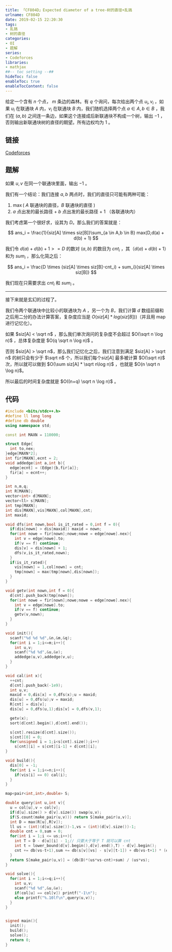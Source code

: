 ```yaml
---
title: 「CF804D」Expected diameter of a tree-树的直径+乱搞
urlname: CF804D
date: 2019-02-15 22:20:30
tags:
- 乱搞
- 树的直径
categories: 
- OI
- 题解
series:
- Codeforces
libraries:
- mathjax 
##-- toc setting --##
hideToc: false
enableToc: true
enableTocContent: false
---
```


给定一个含有 $n$ 个点， $m$ 条边的森林。有 $q$ 个询问，每次给出两个点 $u_i,v_i$ ，如果 $u_i$ 在联通块 $A$ 内，$v_i$ 在联通块 $B$ 内，我们随机选择两个点 $a \in A,b \in B$ ，我们在 $(a,b)$ 之间连一条边，如果这个连接成后新联通块不构成一个树，输出 $-1$ ，否则输出新联通块树的直径的期望。所有边权均为 $1$ 。

<!--more-->

## 链接

[Codeforces](https://codeforces.com/problemset/problem/804/D)

## 题解

如果 $u,v$ 在同一个联通块里面，输出 $-1$ 。

我们有一个结论：我们连接 $a,b$ 两点时，我们的直径只可能有两种可能：

1. $\max($ $A$ 联通块的直径，$B$ 联通块的直径 $)$
2. $a$ 点出发的最长路径 + $b$ 点出发的最长路径 + 1 （各联通块内）

我们考虑第一个很好求，设其为 $D$。那么我们的答案就是：

$$
ans_i = \frac{1}{siz[A] \times siz[B]}\sum_{a \in A,b \in B} max(D,d(a) + d(b) + 1)
$$

我们令 $d(a) + d(b) + 1 >= D$ 的数对 $(a,b)$ 的数目为 $cnt_i$ ，其（$d(a) + d(b) + 1$）和为 $sum_i$ ，那么化简之后：

$$
ans_i = \frac{D \times (siz[A] \times siz[B]-cnt_i) + sum_i}{siz[A] \times siz[B]}
$$

我们现在只需要求出 $cnt_i$ 和 $sum_i$ 。

- - -

接下来就是玄幻的过程了。

我们令两个联通块中比较小的联通块为 $A$ ，另一个为 $B$，我们计算 $d$ 数组前缀和之后用二分的办法计算答案，复杂度应当是 $O(siz[A] * log(siz[B]))$（并且用 map 进行记忆化）。

如果 $siz[A] < \sqrt n$ ，那么我们单次询问的复杂度不会超过 $O(\sqrt n \log n)$ ，总体复杂度是 $O(q \sqrt n \log n)$ 。

否则 $siz[A] > \sqrt n$，那么我们记忆化之后，我们注意到满足 $siz[A] > \sqrt n$ 的树只会有少于 $\sqrt n$ 个，所以我们每个$siz[A]$ 最多被计算 $O(\sqrt n)$ 次，所以就可以做到 $O(\sum siz[A] * \sqrt n\log n)$ ，也就是 $O(n \sqrt n \log n)$。

所以最后的时间复杂度就是 $O((n+q) \sqrt n \log n)$ 。

## 代码


```cpp
#include <bits/stdc++.h>
#define ll long long
#define db double
using namespace std;

const int MAXN = 110000;

struct Edge{
  int to,nex;
}edge[MAXN*2];
int fir[MAXN],ecnt = 2;
void addedge(int a,int b){
  edge[ecnt] = (Edge){b,fir[a]};
  fir[a] = ecnt++;
}

int n,m,q;
int R[MAXN];
vector<int> d[MAXN];
vector<ll> s[MAXN];
int tmp[MAXN];
int dis[MAXN],vis[MAXN],col[MAXN],cnt;
int maxid;

void dfs(int nown,bool is_it_rated = 0,int f = 0){
  if(dis[nown] > dis[maxid]) maxid = nown;
  for(int nowe = fir[nown];nowe;nowe = edge[nowe].nex){
    int v = edge[nowe].to;
    if(v == f) continue;
    dis[v] = dis[nown] + 1;
    dfs(v,is_it_rated,nown);
  }
  if(is_it_rated){
    vis[nown] = 1,col[nown] = cnt;
    tmp[nown] = max(tmp[nown],dis[nown]);
  }
}

void getv(int nown,int f = 0){
  d[cnt].push_back(tmp[nown]);
  for(int nowe = fir[nown];nowe;nowe = edge[nowe].nex){
    int v = edge[nowe].to;
    if(v == f) continue;
    getv(v,nown);
  }
}

void init(){
  scanf("%d %d %d",&n,&m,&q);
  for(int i = 1;i<=m;i++){
    int u,v;
    scanf("%d %d",&u,&v);
    addedge(u,v),addedge(v,u);
  }
}

void cal(int x){
  ++cnt;
  d[cnt].push_back(-1e9);
  int u,v;
  maxid = 0,dis[x] = 0,dfs(x);u = maxid;
  dis[u] = 0,dfs(u);v = maxid;
  R[cnt] = dis[v];
  dis[u] = 0,dfs(u,1);dis[v] = 0,dfs(v,1);

  getv(x);
  sort(d[cnt].begin(),d[cnt].end());

  s[cnt].resize(d[cnt].size());
  s[cnt][0] = 0;
  for(unsigned i = 1;i<s[cnt].size();i++) 
    s[cnt][i] = s[cnt][i-1] + d[cnt][i];
}

void build(){
  dis[0] = -1;
  for(int i = 1;i<=n;i++){
    if(vis[i] == 0) cal(i);
  }
}

map<pair<int,int>,double> S;

double query(int u,int v){
  u = col[u],v = col[v];
  if(d[u].size() > d[v].size()) swap(u,v);
  if(S.count(make_pair(u,v))) return S[make_pair(u,v)];
  int D = max(R[u],R[v]);
  ll us = (int)(d[u].size())-1,vs = (int)(d[v].size())-1;
  double cnt = 0,sum = 0;
  for(int i = 1;i <= us;i++){
    int T = D - d[u][i] - 1;// 只要大于等于 T 就可以算 cnt
    int t = lower_bound(d[v].begin(),d[v].end(),T) - d[v].begin();
    cnt += db(vs-t+1),sum += db(s[v][vs] - s[v][t-1]) + db(vs-t+1) * (d[u][i]+1);
  }
  return S[make_pair(u,v)] = (db(D)*(us*vs-cnt)+sum) / (us*vs);
}

void solve(){
  for(int i = 1;i<=q;i++){
    int u,v;
    scanf("%d %d",&u,&v);
    if(col[u] == col[v]) printf("-1\n");
    else printf("%.10lf\n",query(u,v));
  }
}


signed main(){
  init();
  build();
  solve();
  return 0;
}
```

